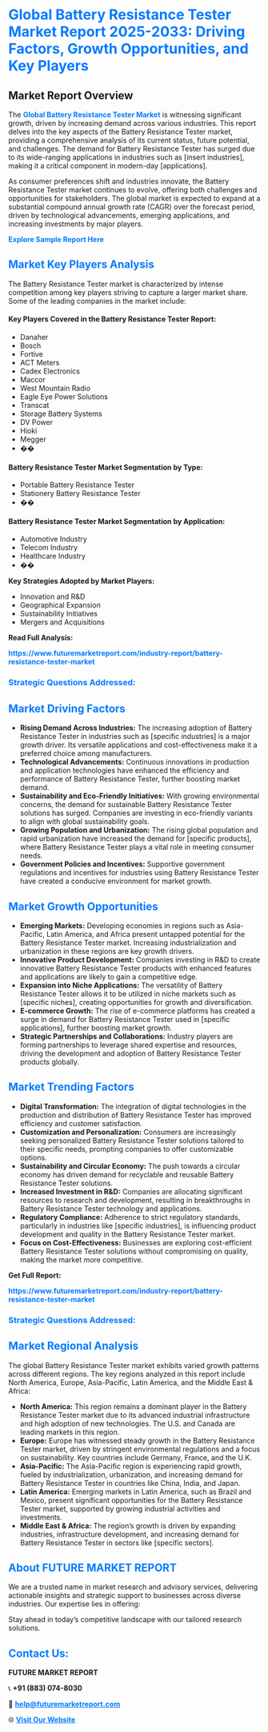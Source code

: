 <h1 style="color: #007BFF;">Global Battery Resistance Tester Market Report 2025-2033: Driving Factors, Growth Opportunities, and Key Players</h1>

<section id="overview">
<h2>Market Report Overview</h2>
<p>The <a href="https://www.futuremarketreport.com/industry-report/battery-resistance-tester-market" style="color: #007BFF; text-decoration: none;"><strong>Global Battery Resistance Tester Market</strong></a> is witnessing significant growth, driven by increasing demand across various industries. This report delves into the key aspects of the Battery Resistance Tester market, providing a comprehensive analysis of its current status, future potential, and challenges. The demand for Battery Resistance Tester has surged due to its wide-ranging applications in industries such as [insert industries], making it a critical component in modern-day [applications].</p>
<p>As consumer preferences shift and industries innovate, the Battery Resistance Tester market continues to evolve, offering both challenges and opportunities for stakeholders. The global market is expected to expand at a substantial compound annual growth rate (CAGR) over the forecast period, driven by technological advancements, emerging applications, and increasing investments by major players.</p>
</section>

<section id="overview">
<p><a href="https://www.futuremarketreport.com/request-sample/reportId=116826" style="color: #007BFF; text-decoration: none;"><strong>Explore Sample Report Here</strong></a></p>
</section>

<section id="key-players">
<h2 style="color: #007BFF;">Market Key Players Analysis</h2>
<p>The Battery Resistance Tester market is characterized by intense competition among key players striving to capture a larger market share. Some of the leading companies in the market include:</p>
<h4>Key Players Covered in the Battery Resistance Tester Report:</h4>
<ul><li>Danaher</li><li>Bosch</li><li>Fortive</li><li>ACT Meters</li><li>Cadex Electronics</li><li>Maccor</li><li>West Mountain Radio</li><li>Eagle Eye Power Solutions</li><li>Transcat</li><li>Storage Battery Systems</li><li>DV Power</li><li>Hioki</li><li>Megger</li><li>��</li></ul>
<h4>Battery Resistance Tester Market Segmentation by Type:</h4>
<ul><li>Portable Battery Resistance Tester</li><li>Stationery Battery Resistance Tester</li><li>��</li></ul>

<h4>Battery Resistance Tester Market Segmentation by Application:</h4>
<ul><li>Automotive Industry</li><li>Telecom Industry</li><li>Healthcare Industry</li><li>��</li></ul>
<p><strong>Key Strategies Adopted by Market Players:</strong></p>
<ul>
<li>Innovation and R&D</li>
<li>Geographical Expansion</li>
<li>Sustainability Initiatives</li>
<li>Mergers and Acquisitions</li>
</ul>
</section>

<section>
<p><strong>Read Full Analysis: </strong></p><a href="https://www.futuremarketreport.com/industry-report/battery-resistance-tester-market" style="color: #007BFF; text-decoration: none;"><strong>https://www.futuremarketreport.com/industry-report/battery-resistance-tester-market</strong></a>
<h3 style="color: #007BFF;">Strategic Questions Addressed:</h3>
</section>

<section id="driving-factors">
<h2 style="color: #007BFF;">Market Driving Factors</h2>
<ul>
<li><strong>Rising Demand Across Industries:</strong> The increasing adoption of Battery Resistance Tester in industries such as [specific industries] is a major growth driver. Its versatile applications and cost-effectiveness make it a preferred choice among manufacturers.</li>
<li><strong>Technological Advancements:</strong> Continuous innovations in production and application technologies have enhanced the efficiency and performance of Battery Resistance Tester, further boosting market demand.</li>
<li><strong>Sustainability and Eco-Friendly Initiatives:</strong> With growing environmental concerns, the demand for sustainable Battery Resistance Tester solutions has surged. Companies are investing in eco-friendly variants to align with global sustainability goals.</li>
<li><strong>Growing Population and Urbanization:</strong> The rising global population and rapid urbanization have increased the demand for [specific products], where Battery Resistance Tester plays a vital role in meeting consumer needs.</li>
<li><strong>Government Policies and Incentives:</strong> Supportive government regulations and incentives for industries using Battery Resistance Tester have created a conducive environment for market growth.</li>
</ul>
</section>

<section id="growth-opportunities">
<h2 style="color: #007BFF;">Market Growth Opportunities</h2>
<ul>
<li><strong>Emerging Markets:</strong> Developing economies in regions such as Asia-Pacific, Latin America, and Africa present untapped potential for the Battery Resistance Tester market. Increasing industrialization and urbanization in these regions are key growth drivers.</li>
<li><strong>Innovative Product Development:</strong> Companies investing in R&D to create innovative Battery Resistance Tester products with enhanced features and applications are likely to gain a competitive edge.</li>
<li><strong>Expansion into Niche Applications:</strong> The versatility of Battery Resistance Tester allows it to be utilized in niche markets such as [specific niches], creating opportunities for growth and diversification.</li>
<li><strong>E-commerce Growth:</strong> The rise of e-commerce platforms has created a surge in demand for Battery Resistance Tester used in [specific applications], further boosting market growth.</li>
<li><strong>Strategic Partnerships and Collaborations:</strong> Industry players are forming partnerships to leverage shared expertise and resources, driving the development and adoption of Battery Resistance Tester products globally.</li>
</ul>
</section>

<section id="trending-factors">
<h2 style="color: #007BFF;">Market Trending Factors</h2>
<ul>
<li><strong>Digital Transformation:</strong> The integration of digital technologies in the production and distribution of Battery Resistance Tester has improved efficiency and customer satisfaction.</li>
<li><strong>Customization and Personalization:</strong> Consumers are increasingly seeking personalized Battery Resistance Tester solutions tailored to their specific needs, prompting companies to offer customizable options.</li>
<li><strong>Sustainability and Circular Economy:</strong> The push towards a circular economy has driven demand for recyclable and reusable Battery Resistance Tester solutions.</li>
<li><strong>Increased Investment in R&D:</strong> Companies are allocating significant resources to research and development, resulting in breakthroughs in Battery Resistance Tester technology and applications.</li>
<li><strong>Regulatory Compliance:</strong> Adherence to strict regulatory standards, particularly in industries like [specific industries], is influencing product development and quality in the Battery Resistance Tester market.</li>
<li><strong>Focus on Cost-Effectiveness:</strong> Businesses are exploring cost-efficient Battery Resistance Tester solutions without compromising on quality, making the market more competitive.</li>
</ul>
</section>

<section>
<p><strong>Get Full Report: </strong></p><a href="https://www.futuremarketreport.com/industry-report/battery-resistance-tester-market" style="color: #007BFF; text-decoration: none;"><strong>https://www.futuremarketreport.com/industry-report/battery-resistance-tester-market</strong></a>
<h3 style="color: #007BFF;">Strategic Questions Addressed:</h3>
</section>


<section id="regional-analysis">
<h2 style="color: #007BFF;">Market Regional Analysis</h2>
<p>The global Battery Resistance Tester market exhibits varied growth patterns across different regions. The key regions analyzed in this report include North America, Europe, Asia-Pacific, Latin America, and the Middle East & Africa:</p>
<ul>
<li><strong>North America:</strong> This region remains a dominant player in the Battery Resistance Tester market due to its advanced industrial infrastructure and high adoption of new technologies. The U.S. and Canada are leading markets in this region.</li>
<li><strong>Europe:</strong> Europe has witnessed steady growth in the Battery Resistance Tester market, driven by stringent environmental regulations and a focus on sustainability. Key countries include Germany, France, and the U.K.</li>
<li><strong>Asia-Pacific:</strong> The Asia-Pacific region is experiencing rapid growth, fueled by industrialization, urbanization, and increasing demand for Battery Resistance Tester in countries like China, India, and Japan.</li>
<li><strong>Latin America:</strong> Emerging markets in Latin America, such as Brazil and Mexico, present significant opportunities for the Battery Resistance Tester market, supported by growing industrial activities and investments.</li>
<li><strong>Middle East & Africa:</strong> The region’s growth is driven by expanding industries, infrastructure development, and increasing demand for Battery Resistance Tester in sectors like [specific sectors].</li>
</ul>
</section>

<footer>
<h2 style="color: #007BFF;">About FUTURE MARKET REPORT</h2>
<p>We are a trusted name in market research and advisory services, delivering actionable insights and strategic support to businesses across diverse industries. Our expertise lies in offering:</p>

<p>Stay ahead in today’s competitive landscape with our tailored research solutions.</p>

<h2 style="color: #007BFF;">Contact Us:</h2>
<p><strong>FUTURE MARKET REPORT</strong></p>
<p>📞 <strong>+91 (883) 074-8030</strong></p>
<p>📧 <strong><a href="mailto:help@futuremarketreport.com" style="color: #007BFF;">help@futuremarketreport.com</a></strong></p>
<p>🌐 <strong><a href="https://www.futuremarketreport.com/" style="color: #007BFF;">Visit Our Website</a></strong></p>
</footer>